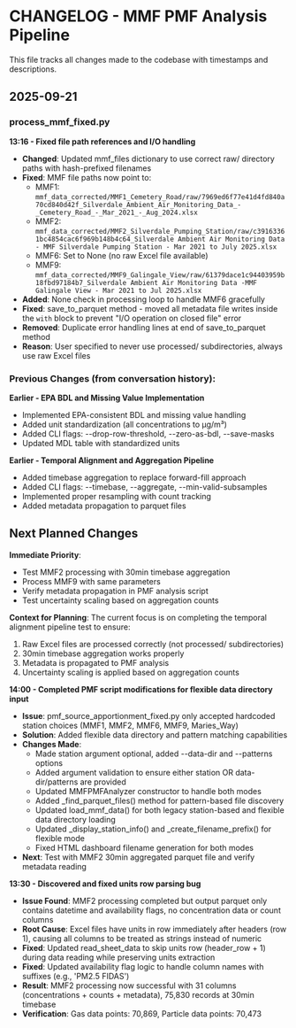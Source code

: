 # CHANGELOG - MMF PMF Analysis Pipeline

This file tracks all changes made to the codebase with timestamps and descriptions.

## 2025-09-21

### process_mmf_fixed.py

**13:16 - Fixed file path references and I/O handling**
- **Changed**: Updated mmf_files dictionary to use correct raw/ directory paths with hash-prefixed filenames
- **Fixed**: MMF file paths now point to:
  - MMF1: `mmf_data_corrected/MMF1_Cemetery_Road/raw/7969ed6f77e41d4fd840a70cd840d42f_Silverdale_Ambient_Air_Monitoring_Data_-_Cemetery_Road_-_Mar_2021_-_Aug_2024.xlsx`
  - MMF2: `mmf_data_corrected/MMF2_Silverdale_Pumping_Station/raw/c39163361bc4854cac6f969b148b4c64_Silverdale Ambient Air Monitoring Data - MMF Silverdale Pumping Station - Mar 2021 to July 2025.xlsx`
  - MMF6: Set to None (no raw Excel file available)
  - MMF9: `mmf_data_corrected/MMF9_Galingale_View/raw/61379dace1c94403959b18fbd97184b7_Silverdale Ambient Air Monitoring Data -MMF Galingale View - Mar 2021 to Jul 2025.xlsx`
- **Added**: None check in processing loop to handle MMF6 gracefully
- **Fixed**: save_to_parquet method - moved all metadata file writes inside the `with` block to prevent "I/O operation on closed file" error
- **Removed**: Duplicate error handling lines at end of save_to_parquet method
- **Reason**: User specified to never use processed/ subdirectories, always use raw Excel files

### Previous Changes (from conversation history):

**Earlier - EPA BDL and Missing Value Implementation**
- Implemented EPA-consistent BDL and missing value handling
- Added unit standardization (all concentrations to μg/m³)
- Added CLI flags: --drop-row-threshold, --zero-as-bdl, --save-masks
- Updated MDL table with standardized units

**Earlier - Temporal Alignment and Aggregation Pipeline**  
- Added timebase aggregation to replace forward-fill approach
- Added CLI flags: --timebase, --aggregate, --min-valid-subsamples
- Implemented proper resampling with count tracking
- Added metadata propagation to parquet files

## Next Planned Changes

**Immediate Priority**:
- Test MMF2 processing with 30min timebase aggregation
- Process MMF9 with same parameters
- Verify metadata propagation in PMF analysis script
- Test uncertainty scaling based on aggregation counts

**Context for Planning**:
The current focus is on completing the temporal alignment pipeline test to ensure:
1. Raw Excel files are processed correctly (not processed/ subdirectories)
2. 30min timebase aggregation works properly
3. Metadata is propagated to PMF analysis
4. Uncertainty scaling is applied based on aggregation counts

**14:00 - Completed PMF script modifications for flexible data directory input**
- **Issue**: pmf_source_apportionment_fixed.py only accepted hardcoded station choices (MMF1, MMF2, MMF6, MMF9, Maries_Way)
- **Solution**: Added flexible data directory and pattern matching capabilities
- **Changes Made**: 
  - Made station argument optional, added --data-dir and --patterns options
  - Added argument validation to ensure either station OR data-dir/patterns are provided
  - Updated MMFPMFAnalyzer constructor to handle both modes
  - Added _find_parquet_files() method for pattern-based file discovery
  - Updated load_mmf_data() for both legacy station-based and flexible data directory loading
  - Updated _display_station_info() and _create_filename_prefix() for flexible mode
  - Fixed HTML dashboard filename generation for both modes
- **Next**: Test with MMF2 30min aggregated parquet file and verify metadata reading

**13:30 - Discovered and fixed units row parsing bug**
- **Issue Found**: MMF2 processing completed but output parquet only contains datetime and availability flags, no concentration data or count columns
- **Root Cause**: Excel files have units in row immediately after headers (row 1), causing all columns to be treated as strings instead of numeric
- **Fixed**: Updated read_sheet_data to skip units row (header_row + 1) during data reading while preserving units extraction
- **Fixed**: Updated availability flag logic to handle column names with suffixes (e.g., 'PM2.5 FIDAS')
- **Result**: MMF2 processing now successful with 31 columns (concentrations + counts + metadata), 75,830 records at 30min timebase
- **Verification**: Gas data points: 70,869, Particle data points: 70,473
